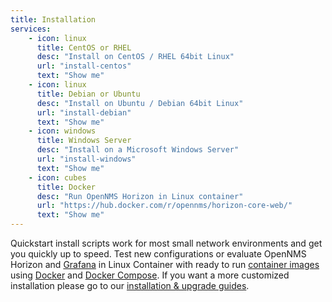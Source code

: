```yaml
---
title: Installation
services:
    - icon: linux
      title: CentOS or RHEL
      desc: "Install on CentOS / RHEL 64bit Linux"
      url: "install-centos"
      text: "Show me"
    - icon: linux
      title: Debian or Ubuntu
      desc: "Install on Ubuntu / Debian 64bit Linux"
      url: "install-debian"
      text: "Show me"
    - icon: windows
      title: Windows Server
      desc: "Install on a Microsoft Windows Server"
      url: "install-windows"
      text: "Show me"
    - icon: cubes
      title: Docker
      desc: "Run OpenNMS Horizon in Linux container"
      url: "https://hub.docker.com/r/opennms/horizon-core-web/"
      text: "Show me"
---
```


Quickstart install scripts work for most small network environments and get you quickly up to speed.
Test new configurations or evaluate OpenNMS Horizon and [Grafana](http://grafana.org) in Linux Container with ready to run [container images](https://hub.docker.com/r/opennms) using [Docker](https://www.docker.com/what-docker) and [Docker Compose](https://docs.docker.com/compose/).
If you want a more customized installation please go to our [installation & upgrade guides](https://wiki.opennms.org/wiki/Installation_and_Upgrades).
